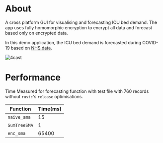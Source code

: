 # About

A cross platform GUI for visualising and forecasting ICU bed demand. The
app uses fully homomorphic encryption to encrypt all data and forecast
based only on encrypted data.

In this demo application, the ICU bed demand is forecasted during
COVID-19 based on [NHS data].

![4cast]

# Performance

Time Measured for forecasting function with test file with 760 records
without `rustc`'s `release` optimisations.

| Function     | Time(ms) |
| ------------ | -------- |
| `naive_sma`  | 15       |
| `SumTreeSMA` | 1        |
| `enc_sma`    | 65400    |

[NHS data]: https://www.england.nhs.uk/statistics/statistical-work-areas/covid-19-hospital-activity/
[4cast]: https://github.com/asher-gh/4cast/assets/74317567/497ed0cf-dcd3-4bb9-9211-e9594d7dd9cf
